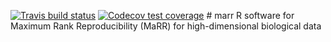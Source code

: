 
[![Travis build
status](https://travis-ci.com/Ghoshlab/marr.svg?branch=master)](https://travis-ci.com/Ghoshlab/marr)
[![Codecov test coverage](https://codecov.io/gh/Ghoshlab/marr/branch/master/graph/badge.svg)](https://codecov.io/gh/Ghoshlab/marr)
\# marr R software for Maximum Rank Reproducibility (MaRR) for
high-dimensional biological data
